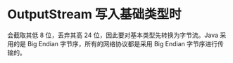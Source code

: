 # OutputStream 写入基础类型时
会截取其低 8 位，丢弃其高 24 位，因此要对基本类型先转换为字节流。Java 采用的是
Big Endian 字节序，所有的网络协议都是采用 Big Endian 字节序进行传输的。
